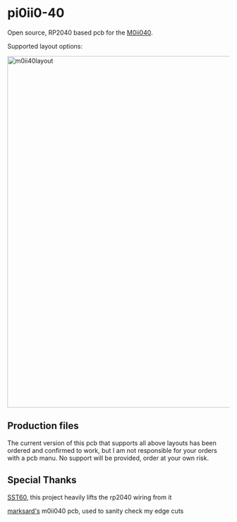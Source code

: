 # pi0ii0-40
Open source, RP2040 based pcb for the [M0ii040](https://booth.pm/ja/items/4407257).

Supported layout options:

<img width="797" alt="m0ii40layout" src="https://user-images.githubusercontent.com/2542062/234906379-01e5fd76-566f-4e03-af4b-b46a4a44dd78.png">

## Production files

The current version of this pcb that supports all above layouts has been ordered and confirmed to work, but I am not responsible for your orders with a pcb manu. No support will be provided, order at your own risk.

## Special Thanks
[SST60](https://github.com/dededecline/SST60), this project heavily lifts the rp2040 wiring from it

[marksard's](https://github.com/marksard/ms_m0ii040pcb) m0ii040 pcb, used to sanity check my edge cuts
